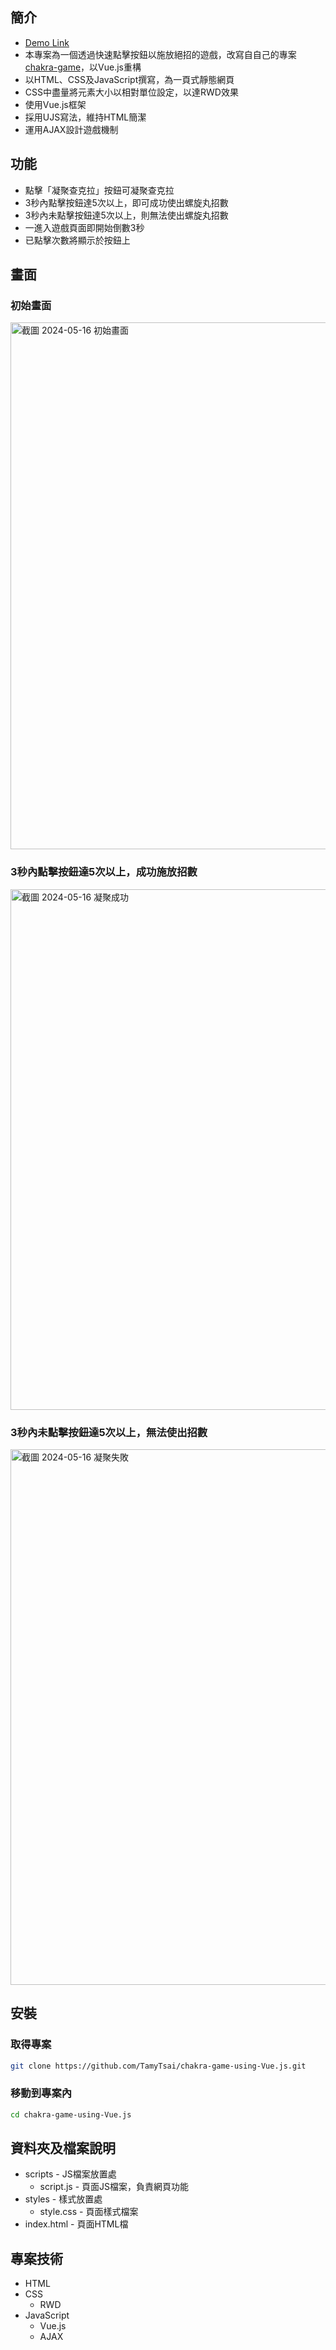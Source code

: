 ## 簡介
- [Demo Link]()
- 本專案為一個透過快速點擊按鈕以施放絕招的遊戲，改寫自自己的專案[chakra-game](https://github.com/TamyTsai/chakra-game)，以Vue.js重構
- 以HTML、CSS及JavaScript撰寫，為一頁式靜態網頁
- CSS中盡量將元素大小以相對單位設定，以達RWD效果
- 使用Vue.js框架
- 採用UJS寫法，維持HTML簡潔
- 運用AJAX設計遊戲機制

## 功能
- 點擊「凝聚查克拉」按鈕可凝聚查克拉
- 3秒內點擊按鈕達5次以上，即可成功使出螺旋丸招數
- 3秒內未點擊按鈕達5次以上，則無法使出螺旋丸招數
- 一進入遊戲頁面即開始倒數3秒
- 已點擊次數將顯示於按鈕上

## 畫面
### 初始畫面
<img width="843" alt="截圖 2024-05-16 初始畫面" src="https://github.com/TamyTsai/chakra-game/assets/97825677/6169546f-912c-4437-8786-3f37c744370b">

### 3秒內點擊按鈕達5次以上，成功施放招數
<img width="833" alt="截圖 2024-05-16 凝聚成功" src="https://github.com/TamyTsai/chakra-game/assets/97825677/a3c95e6c-b147-42e2-999e-efb8d9664c22">

### 3秒內未點擊按鈕達5次以上，無法使出招數
<img width="857" alt="截圖 2024-05-16 凝聚失敗" src="https://github.com/TamyTsai/chakra-game/assets/97825677/3ff2bc60-4632-4598-8632-bfa243bb6e7f">


## 安裝
### 取得專案
```bash
git clone https://github.com/TamyTsai/chakra-game-using-Vue.js.git
```
### 移動到專案內
```bash
cd chakra-game-using-Vue.js
```

## 資料夾及檔案說明
- scripts - JS檔案放置處
  - script.js - 頁面JS檔案，負責網頁功能
- styles - 樣式放置處
  - style.css - 頁面樣式檔案
- index.html - 頁面HTML檔

## 專案技術
- HTML
- CSS
  - RWD
- JavaScript
  - Vue.js
  - AJAX
